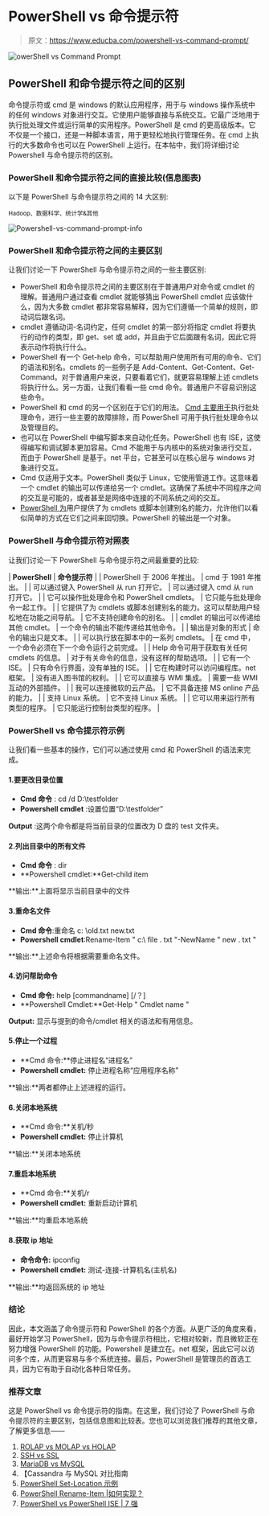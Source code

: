 # PowerShell vs 命令提示符

> 原文：<https://www.educba.com/powershell-vs-command-prompt/>

![owerShell vs Command Prompt](img/7ccd52278f3f6ecc1575c010207d7929.png)



## PowerShell 和命令提示符之间的区别

命令提示符或 cmd 是 windows 的默认应用程序，用于与 windows 操作系统中的任何 windows 对象进行交互。它使用户能够直接与系统交互。它最广泛地用于执行批处理文件或运行简单的实用程序。PowerShell 是 cmd 的更高级版本。它不仅是一个接口，还是一种脚本语言，用于更轻松地执行管理任务。在 cmd 上执行的大多数命令也可以在 PowerShell 上运行。在本帖中，我们将详细讨论 Powershell 与命令提示符的区别。

### PowerShell 和命令提示符之间的直接比较(信息图表)

以下是 PowerShell 与命令提示符之间的 14 大区别:

<small>Hadoop、数据科学、统计学&其他</small>

![Powershell-vs-command-prompt-info](img/b3220c0d9ca3d9cd7f256f797b44df9f.png)



### PowerShell 和命令提示符之间的主要区别

让我们讨论一下 PowerShell 与命令提示符之间的一些主要区别:

*   PowerShell 和命令提示符之间的主要区别在于普通用户对命令或 cmdlet 的理解。普通用户通过查看 cmdlet 就能够猜出 PowerShell cmdlet 应该做什么，因为大多数 cmdlet 都非常容易解释，因为它们遵循一个简单的规则，即动词后跟名词。
*   cmdlet 遵循动词-名词约定，任何 cmdlet 的第一部分将指定 cmdlet 将要执行的动作的类型，即 get、set 或 add，并且由于它后面跟有名词，因此它将表示动作将执行什么。
*   PowerShell 有一个 Get-help 命令，可以帮助用户使用所有可用的命令、它们的语法和别名。cmdlets 的一些例子是 Add-Content、Get-Content、Get-Command。对于普通用户来说，只要看着它们，就更容易理解上述 cmdlets 将执行什么。另一方面，让我们看看一些 cmd 命令。普通用户不容易识别这些命令。
*   PowerShell 和 cmd 的另一个区别在于它们的用法。 [Cmd 主要用于](https://www.educba.com/what-is-cmd/)执行批处理命令，进行一些主要的故障排除，而 PowerShell 可用于执行批处理命令以及管理目的。
*   也可以在 PowerShell 中编写脚本来自动化任务。PowerShell 也有 ISE，这使得编写和调试脚本更加容易。Cmd 不能用于与内核中的系统对象进行交互，而由于 PowerShell 是基于。net 平台，它甚至可以在核心层与 windows 对象进行交互。
*   Cmd 仅适用于文本。PowerShell 类似于 Linux，它使用管道工作。这意味着一个 cmdlet 的输出可以传递给另一个 cmdlet。这确保了系统中不同程序之间的交互是可能的，或者甚至是网络中连接的不同系统之间的交互。
*   [PowerShell 为](https://www.educba.com/what-is-powershell/)用户提供了为 cmdlets 或脚本创建别名的能力，允许他们以看似简单的方式在它们之间来回切换。PowerShell 的输出是一个对象。

### PowerShell 与命令提示符对照表

让我们讨论一下 PowerShell 与命令提示符之间最重要的比较:

| **PowerShell** | **命令提示符** |
| PowerShell 于 2006 年推出。 | cmd 于 1981 年推出。 |
| 可以通过键入 PowerShell 从 run 打开它。 | 可以通过键入 cmd 从 run 打开它。 |
| 它可以操作批处理命令和 PowerShell cmdlets。 | 它只能与批处理命令一起工作。 |
| 它提供了为 cmdlets 或脚本创建别名的能力。这可以帮助用户轻松地在功能之间导航。 | 它不支持创建命令的别名。 |
| cmdlet 的输出可以传递给其他 cmdlet。 | 一个命令的输出不能传递给其他命令。 |
| 输出是对象的形式 | 命令的输出只是文本。 |
| 可以执行放在脚本中的一系列 cmdlets。 | 在 cmd 中，一个命令必须在下一个命令运行之前完成。 |
| Help 命令可用于获取有关任何 cmdlets 的信息。 | 对于有关命令的信息，没有这样的帮助选项。 |
| 它有一个 ISE。 | 只有命令行界面，没有单独的 ISE。 |
| 它在构建时可以访问编程库。net 框架。 | 没有进入图书馆的权利。 |
| 它可以直接与 WMI 集成。 | 需要一些 WMI 互动的外部插件。 |
| 我可以连接微软的云产品。 | 它不具备连接 MS online 产品的能力。 |
| 支持 Linux 系统。 | 它不支持 Linux 系统。 |
| 它可以用来运行所有类型的程序。 | 它只能运行控制台类型的程序。 |

### PowerShell vs 命令提示符示例

让我们看一些基本的操作，它们可以通过使用 cmd 和 PowerShell 的语法来完成。

#### 1.要更改目录位置

*   **Cmd 命令** : cd /d D:\testfolder
*   **Powershell cmdlet** :设置位置“D:\testfolder”

**Output** :这两个命令都是将当前目录的位置改为 D 盘的 test 文件夹。

#### 2.列出目录中的所有文件

*   **Cmd 命令** : dir
*   **Powershell cmdlet:**Get-child item

**输出:**上面将显示当前目录中的文件

#### 3.重命名文件

*   **Cmd 命令**:重命名 c: \old.txt new.txt
*   **Powershell cmdlet**:Rename-Item " c:\ file . txt "-NewName " new . txt "

**输出:**上述命令将根据需要重命名文件。

#### 4.访问帮助命令

*   **Cmd 命令:** help [commandname] [/？]
*   **Powershell Cmdlet:**Get-Help " Cmdlet name "

**Output:** 显示与提到的命令/cmdlet 相关的语法和有用信息。

#### 5.停止一个过程

*   **Cmd 命令:**停止进程名“进程名”
*   **Powershell cmdlet:** 停止进程名称“应用程序名称”

**输出:**两者都停止上述进程的运行。

#### 6.关闭本地系统

*   **Cmd 命令:**关机/秒
*   **Powershell cmdlet:** 停止计算机

**输出:**关闭本地系统

#### 7.重启本地系统

*   **Cmd 命令:**关机/r
*   **Powershell cmdlet:** 重新启动计算机

**输出:**均重启本地系统

#### 8.获取 ip 地址

*   **命令命令:** ipconfig
*   **Powershell cmdlet:** 测试-连接-计算机名(主机名)

**输出:**均返回系统的 ip 地址

### 结论

因此，本文涵盖了命令提示符和 PowerShell 的各个方面。从更广泛的角度来看，最好开始学习 PowerShell，因为与命令提示符相比，它相对较新，而且微软正在努力增强 PowerShell 的功能。Powershell 是建立在。net 框架，因此它可以访问多个库，从而更容易与多个系统连接。最后，PowerShell 是管理员的首选工具，因为它有助于自动化各种日常任务。

### 推荐文章

这是 PowerShell vs 命令提示符的指南。在这里，我们讨论了 PowerShell 与命令提示符的主要区别，包括信息图和比较表。您也可以浏览我们推荐的其他文章，了解更多信息——

1.  [ROLAP vs MOLAP vs HOLAP](https://www.educba.com/rolap-vs-molap-vs-holap/)
2.  [SSH vs SSL](https://www.educba.com/ssh-vs-ssl/)
3.  [MariaDB vs MySQL](https://www.educba.com/mariadb-vs-mysql/)
4.  【Cassandra 与 MySQL 对比指南
5.  [PowerShell Set-Location 示例](https://www.educba.com/powershell-set-location/)
6.  [PowerShell Rename-Item |如何实现？](https://www.educba.com/powershell-rename-item/)
7.  [PowerShell vs PowerShell ISE | 7 强](https://www.educba.com/powershell-vs-powershell-ise/)





